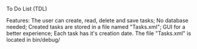 To Do List (TDL)

Features:
The user can create, read, delete and save tasks;
No database needed;
Created tasks are stored in a file named "Tasks.xml";
GUI for a better experience;
Each task has it's creation date.
The file "Tasks.xml" is located in bin/debug/
